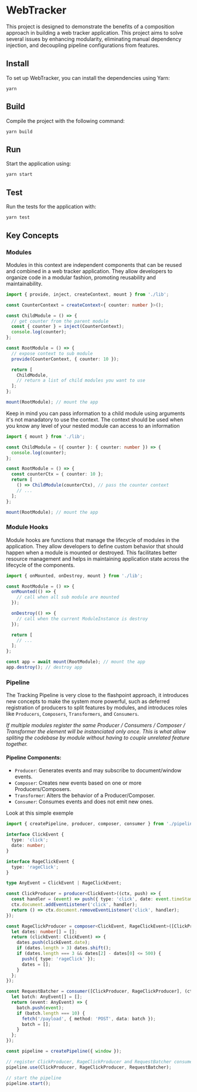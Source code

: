 # WebTracker

This project is designed to demonstrate the benefits of a composition approach in building a web tracker application. This project aims to solve several issues by enhancing modularity, eliminating manual dependency injection, and decoupling pipeline configurations from features.

## Install

To set up WebTracker, you can install the dependencies using Yarn:

```shell
yarn
```

## Build

Compile the project with the following command:

```shell
yarn build
```

## Run

Start the application using:

```shell
yarn start
```

## Test

Run the tests for the application with:

```shell
yarn test
```

## Key Concepts

### Modules

Modules in this context are independent components that can be reused and combined in a web tracker application. They allow developers to organize code in a modular fashion, promoting reusability and maintainability.

```typescript
import { provide, inject, createContext, mount } from './lib';

const CounterContext = createContext<{ counter: number }>();

const ChildModule = () => {
  // get counter from the parent module
  const { counter } = inject(CounterContext);
  console.log(counter);
};

const RootModule = () => {
  // expose context to sub module
  provide(CounterContext, { counter: 10 });

  return [
    ChildModule,
    // return a list of child modules you want to use
  ];
};

mount(RootModule); // mount the app
```

Keep in mind you can pass information to a child module using arguments it's not manadatory to use the context.
The context should be used when you know any level of your nested module can access to an information

```typescript
import { mount } from './lib';

const ChildModule = ({ counter }: { counter: number }) => {
  console.log(counter);
};

const RootModule = () => {
  const counterCtx = { counter: 10 };
  return [
    () => ChildModule(counterCtx), // pass the counter context
    // ...
  ];
};

mount(RootModule); // mount the app
```

### Module Hooks

Module hooks are functions that manage the lifecycle of modules in the application. They allow developers to define custom behavior that should happen when a module is mounted or destroyed. This facilitates better resource management and helps in maintaining application state across the lifecycle of the components.

```typescript
import { onMounted, onDestroy, mount } from './lib';

const RootModule = () => {
  onMounted(() => {
    // call when all sub module are mounted
  });

  onDestroy(() => {
    // call when the current ModuleInstance is destroy
  });

  return [
    // ...
  ];
};

const app = await mount(RootModule); // mount the app
app.destroy(); // destroy app
```

### Pipeline
The Tracking Pipeline is very close to the flashpoint approach, it introduces new concepts to make the system more powerful, such as deferred registration of producers to split features by modules, and introduces roles like `Producers`, `Composers`, `Transformers`, and `Consumers`.

_If multiple modules register the same Producer / Consumers / Composer / Transformer the element will be instanciated only once. This is what allow spliting the codebase by module without having to couple unrelated feature together._

#### Pipeline Components:

- `Producer`: Generates events and may subscribe to document/window events.
- `Composer`: Creates new events based on one or more Producers/Composers.
- `Transformer`: Alters the behavior of a Producer/Composer.
- `Consumer`: Consumes events and does not emit new ones.

Look at this simple exemple

```typescript
import { createPipeline, producer, composer, consumer } from './pipeline';

interface ClickEvent {
  type: 'click';
  date: number;
}

interface RageClickEvent {
  type: 'rageClick';
}

type AnyEvent = ClickEvent | RageClickEvent;

const ClickProducer = producer<ClickEvent>((ctx, push) => {
  const handler = (event) => push({ type: 'click', date: event.timeStamp });
  ctx.document.addEventListener('click', handler);
  return () => ctx.document.removeEventListener('click', handler);
});

const RageClickProducer = composer<ClickEvent, RageClickEvent>([ClickProducer], (ctx, push) => {
  let dates: number[] = [];
  return (clickEvent: ClickEvent) => {
    dates.push(clickEvent.date);
    if (dates.length > 3) dates.shift();
    if (dates.length === 3 && dates[2] - dates[0] <= 500) {
      push({ type: 'rageClick' });
      dates = [];
    }
  };
});

const RequestBatcher = consumer([ClickProducer, RageClickProducer], (ctx) => {
  let batch: AnyEvent[] = [];
  return (event: AnyEvent) => {
    batch.push(event);
    if (batch.length === 10) {
      fetch('/payload', { method: 'POST', data: batch });
      batch = [];
    }
  };
});

const pipeline = createPipeline({ window });

// register ClickProducer, RageClickProducer and RequestBatcher consumer
pipeline.use(ClickProducer, RageClickProducer, RequestBatcher);

// start the pipeline
pipeline.start();
```